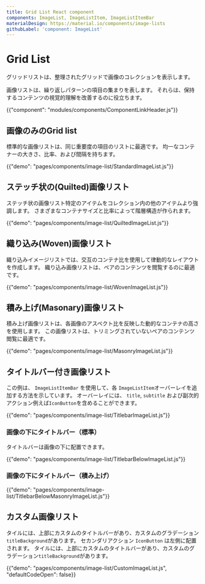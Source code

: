 ```yaml
---
title: Grid List React component
components: ImageList, ImageListItem, ImageListItemBar
materialDesign: https://material.io/components/image-lists
githubLabel: 'component: ImageList'
---
```


# Grid List

<p class="description">グリッドリストは、整理されたグリッドで画像のコレクションを表示します。</p>

画像リストは、繰り返しパターンの項目の集まりを表します。 それらは、保持するコンテンツの視覚的理解を改善するのに役立ちます。

{{"component": "modules/components/ComponentLinkHeader.js"}}

## 画像のみのGrid list

標準的な画像リストは、同じ重要度の項目のリストに最適です。 均一なコンテナーの大きさ、比率、および間隔を持ちます。

{{"demo": "pages/components/image-list/StandardImageList.js"}}

## ステッチ状の(Quilted)画像リスト

ステッチ状の画像リスト特定のアイテムをコレクション内の他のアイテムより強調します。 さまざまなコンテナサイズと比率によって階層構造が作られます。

{{"demo": "pages/components/image-list/QuiltedImageList.js"}}

## 織り込み(Woven)画像リスト

織り込みイメージリストでは、交互のコンテナ比を使用して律動的なレイアウトを作成します。 織り込み画像リストは、ペアのコンテンツを閲覧するのに最適です。

{{"demo": "pages/components/image-list/WovenImageList.js"}}

## 積み上げ(Masonary)画像リスト

積み上げ画像リストは、各画像のアスペクト比を反映した動的なコンテナの高さを使用します。 この画像リストは、トリミングされていないペアのコンテンツ閲覧に最適です。

{{"demo": "pages/components/image-list/MasonryImageList.js"}}

## タイトルバー付き画像リスト

この例は、 `ImageListItemBar` を使用して、各 `ImageListItem`オーバーレイを追加する方法を示しています。 オーバーレイには、 `title`, `subtitle` および副次的アクション例えば`IconButton`を含めることができます。

{{"demo": "pages/components/image-list/TitlebarImageList.js"}}

### 画像の下にタイトルバー（標準）

タイトルバーは画像の下に配置できます。

{{"demo": "pages/components/image-list/TitlebarBelowImageList.js"}}

### 画像の下にタイトルバー（積み上げ）

{{"demo": "pages/components/image-list/TitlebarBelowMasonryImageList.js"}}

## カスタム画像リスト

タイルには、上部にカスタムのタイトルバーがあり、カスタムのグラデーション`titleBackground`があります。 セカンダリアクション `IconButton` は左側に配置されます。 タイルには、上部にカスタムのタイトルバーがあり、カスタムのグラデーション`titleBackground`があります。

{{"demo": "pages/components/image-list/CustomImageList.js", "defaultCodeOpen": false}}
